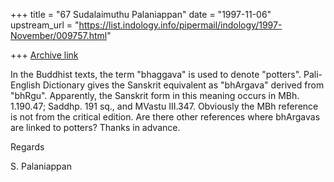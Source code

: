 +++
title = "67 Sudalaimuthu Palaniappan"
date = "1997-11-06"
upstream_url = "https://list.indology.info/pipermail/indology/1997-November/009757.html"

+++
[Archive link](https://list.indology.info/pipermail/indology/1997-November/009757.html)

In the Buddhist texts, the term "bhaggava" is used to denote "potters".
Pali-English Dictionary gives the Sanskrit equivalent as "bhArgava" derived
from "bhRgu". Apparently, the Sanskrit form in this meaning occurs in MBh.
1.190.47; Saddhp. 191 sq.,  and MVastu III.347. Obviously the MBh reference
is not from the critical edition. Are there other references where bhArgavas
are linked to potters? Thanks in advance.

Regards

S. Palaniappan



